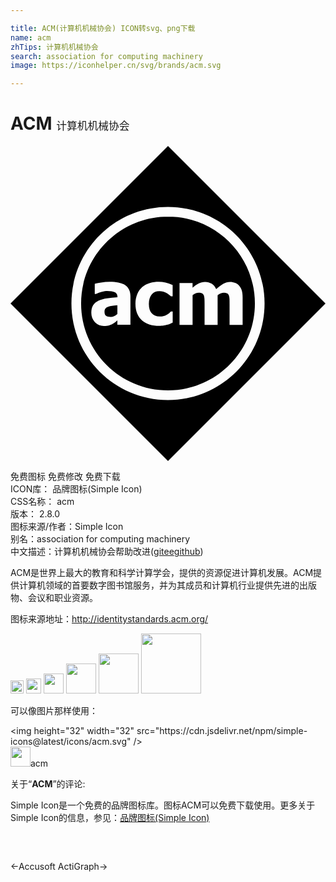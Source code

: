 ```yaml
---

title: ACM(计算机机械协会) ICON转svg、png下载
name: acm
zhTips: 计算机机械协会
search: association for computing machinery
image: https://iconhelper.cn/svg/brands/acm.svg

---
```


# ACM  <small style="font-size: 60%;font-weight: 100">计算机机械协会</small>

<div id="svg" class="svg-wrap">
<svg role="img" viewBox="0 0 24 24" xmlns="http://www.w3.org/2000/svg"><title>ACM icon</title><path d="M7.435 12.25c-.08.025-.15.072-.202.135-.048.072-.073.158-.07.245 0 .15.038.252.12.308.077.056.194.082.352.082.087 0 .174-.02.264-.06.09-.038.174-.095.245-.165v-.66c-.168.015-.303.03-.405.045-.105.01-.207.034-.305.07zM12 0L0 12l12 12 12-12L12 0zm0 19.357C7.938 19.355 4.645 16.063 4.643 12 4.645 7.938 7.938 4.644 12 4.642c4.063.002 7.355 3.295 7.357 7.358-.002 4.063-3.294 7.355-7.357 7.357zM12 5.377v.002c-3.654 0-6.62 2.966-6.62 6.62s2.966 6.62 6.62 6.62 6.62-2.966 6.62-6.62c0-3.656-2.964-6.62-6.62-6.623zm-2.862 8.246h-.995v-.336l-.182.154c-.142.108-.304.188-.477.233-.082.02-.202.035-.352.035-.262.007-.515-.097-.698-.285-.187-.19-.277-.426-.277-.716 0-.238.046-.427.14-.574.1-.15.24-.27.405-.348.205-.09.423-.152.646-.18.25-.033.516-.06.803-.078v-.017c0-.176-.066-.297-.196-.363-.13-.07-.322-.102-.58-.102-.117 0-.254.02-.41.063-.158.044-.308.1-.458.164H6.42v-.77c.097-.03.256-.062.48-.1.217-.04.438-.06.663-.06.55 0 .95.092 1.2.276.25.183.375.462.375.837v2.168zm3.22-.167c-.07.028-.134.056-.2.086-.074.03-.15.058-.23.08-.094.024-.186.044-.27.06-.084.014-.196.022-.336.022-.263 0-.506-.033-.723-.1-.21-.062-.406-.165-.57-.307-.163-.142-.292-.32-.373-.52-.09-.21-.135-.457-.135-.738-.008-.27.042-.535.146-.78.09-.204.224-.384.392-.53.165-.134.355-.233.56-.29.22-.066.447-.096.675-.096.37 0 .732.087 1.06.255v.854h-.127c-.048-.043-.096-.085-.147-.124-.06-.048-.122-.09-.188-.126-.167-.095-.357-.144-.55-.14-.254 0-.45.086-.59.263-.138.177-.21.414-.21.714 0 .32.075.56.225.715.15.157.347.235.592.235.11 0 .222-.013.33-.042.153-.043.295-.12.415-.225.048-.04.088-.082.123-.11h.13v.843zm4.333.173v-1.597c0-.157 0-.29-.007-.397-.002-.09-.02-.18-.052-.263-.023-.066-.07-.12-.13-.15-.153-.064-.325-.063-.478.002-.086.04-.168.087-.244.14v2.263h-.993v-1.595c0-.156-.003-.286-.01-.396-.003-.09-.02-.18-.05-.264-.027-.066-.076-.12-.136-.15-.06-.033-.145-.048-.25-.048-.083 0-.165.02-.24.056-.078.04-.152.086-.228.136v2.262h-.995V10.44h.993v.356c.144-.125.296-.233.46-.323.148-.08.314-.12.484-.12.182-.004.36.045.514.14.153.1.27.244.34.414.19-.177.37-.314.54-.41.17-.096.34-.145.515-.145.136-.002.27.023.396.075.115.044.22.116.3.21.09.106.16.23.2.364.045.142.066.328.066.553v2.076h-.995z"/></svg>
</div>
<detail full-name='acm'></detail>

<div class="detail-page">
<p>
<span><span class="badge-success badge">免费图标</span> <span class="badge-success badge">免费修改</span>  <span class="badge-success badge">免费下载</span> </span>
<br/>
<span>
ICON库：
<span class="badge-secondary badge">品牌图标(Simple Icon)</span> 
</span>
<br/>
<span>
CSS名称：
<span class="badge-secondary badge">acm</span> 
</span>

<br/>
<span>
版本：
<span class="badge-secondary badge">2.8.0</span> 
</span>
<br/>
<span>图标来源/作者：<span class="badge-light badge">Simple Icon</span></span> 
<br/>
<span>别名：<span class="badge-light badge">association for computing machinery</span></span><br/><span class="zh-detail">中文描述：<span class="badge-primary badge">计算机机械协会</span><span class="help-link"><span>帮助改进</span>(<a href="https://gitee.com/liuwave/icon-helper/edit/master/json/brands/acm.json" target="_blank" rel="noopener noreferrer">gitee</a><a href="https://github.com/liuwave/icon-helper/edit/master/json/brands/acm.json" target="_blank" rel="noopener noreferrer">github</a></span>)</span><br/>
</p>
</div><div class="description description alert alert-light"><p>ACM是世界上最大的教育和科学计算学会，提供的资源促进计算机发展。ACM提供计算机领域的首要数字图书馆服务，并为其成员和计算机行业提供先进的出版物、会议和职业资源。</p><p>图标来源地址：<a href="http://identitystandards.acm.org/" target="_blank" rel="noopener noreferrer">http://identitystandards.acm.org/</a></p></div>
<div class="alert alert-dark">
<img height="21" width="21" src="https://cdn.jsdelivr.net/npm/simple-icons@latest/icons/acm.svg" />
<img height="24" width="24" src="https://cdn.jsdelivr.net/npm/simple-icons@latest/icons/acm.svg" />
<img height="32" width="32" src="https://cdn.jsdelivr.net/npm/simple-icons@latest/icons/acm.svg" />
<img height="48" width="48" src="https://cdn.jsdelivr.net/npm/simple-icons@latest/icons/acm.svg" />
<img height="64" width="64" src="https://cdn.jsdelivr.net/npm/simple-icons@latest/icons/acm.svg" />
<img height="96" width="96" src="https://cdn.jsdelivr.net/npm/simple-icons@latest/icons/acm.svg" />

</div>
<div>
  <p>可以像图片那样使用：    
  </p>
  <div class="alert alert-primary" style="font-size: 14px">
    &lt;img height="32" width="32" src="https://cdn.jsdelivr.net/npm/simple-icons@latest/icons/acm.svg" /&gt;
    <copy-btn content='<img height="32" width="32" src="https://cdn.jsdelivr.net/npm/simple-icons@latest/icons/acm.svg" />'></copy-btn>
  </div>
  <div class="alert alert-secondary">
    <img height="32" width="32" src="https://cdn.jsdelivr.net/npm/simple-icons@latest/icons/acm.svg" />acm
    <copy-btn content="acm" btn-title="复制图标名称"></copy-btn>
  </div>
</div>
<div class="icon-detail__container">
<p>关于“<b>ACM</b>”的评论:</p>
</div>
<Vssue title="关于“ACM”的评论" />
<div><p>Simple Icon是一个免费的品牌图标库。图标ACM可以免费下载使用。更多关于  Simple Icon的信息，参见：<a target="_blank" href="https://iconhelper.cn/brands.html">品牌图标(Simple Icon)</a>
</p></div>


<div style="padding:2rem 0 " class="page-nav"><p class="inner"><span class="prev">←<router-link to="/icon/accusoft.html">Accusoft</router-link></span> <span class="next"><router-link to="/icon/actigraph.html">ActiGraph</router-link>→</span></p></div>
